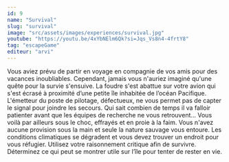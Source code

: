 ```yaml
---
id: 9
name: "Survival"
slug: "survival"
image: "src/assets/images/experiences/survival.jpg"
youtube: "https://youtu.be/4xYbNElm6Qk?si=Jqs_Vs8n4-4frtY8"
tag: "escapeGame"
editeur: "arvi"
---
```


Vous aviez prévu de partir en voyage en compagnie de vos amis pour des vacances inoubliables. Cependant, jamais vous n'auriez imaginé qu'une quête pour la survie s'ensuive. La foudre s'est abattue sur votre avion qui s'est écrasé à proximité d’une petite île inhabitée de l’océan Pacifique. L'émetteur du poste de pilotage, défectueux, ne vous permet pas de capter le signal pour joindre les secours. Qui sait combien de temps il va falloir patienter avant que les équipes de recherche ne vous retrouvent... Vous voilà par ailleurs sous le choc, effrayés et en proie à la faim. Vous n'avez aucune provision sous la main et seule la nature sauvage vous entoure. Les conditions climatiques se dégradent et vous devez trouver un endroit pour vous réfugier. Utilisez votre raisonnement critique afin de survivre. Déterminez ce qui peut se montrer utile sur l’île pour tenter de rester en vie.
